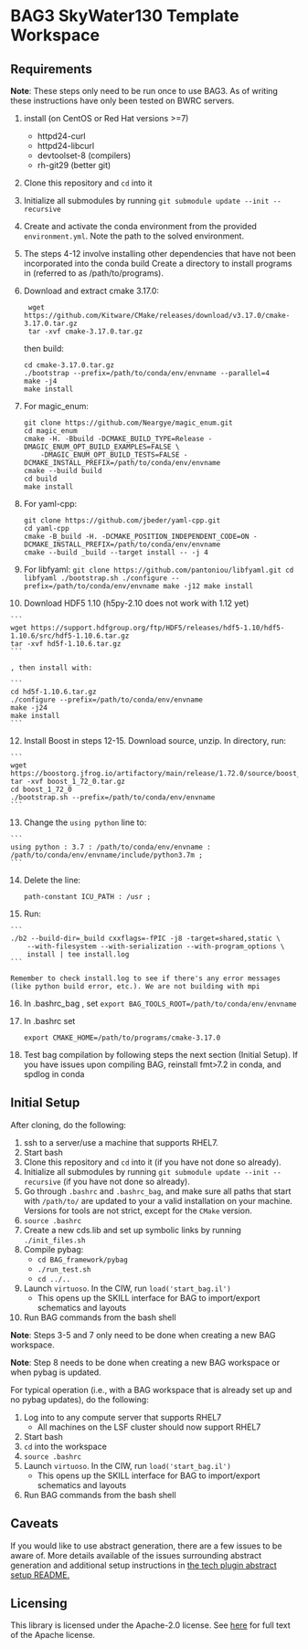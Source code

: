 # BAG3 SkyWater130 Template Workspace 

## Requirements 
**Note**: These steps only need to be run once to use BAG3. As of writing these instructions have only been tested on BWRC servers.

1. install (on CentOS or Red Hat versions >=7) 
	* httpd24-curl
    * httpd24-libcurl
    * devtoolset-8 (compilers)
    * rh-git29 (better git)
    
3. Clone this repository and `cd` into it

4. Initialize all submodules by running `git submodule update --init --recursive`

5. Create and activate the conda environment from the provided `environment.yml`. Note the path to the solved environment.

6. The steps 4-12 involve installing other dependencies that have not been incorporated into the conda build
   Create a directory to install programs in (referred to as /path/to/programs).
   
7. Download and extract cmake 3.17.0:

	```
	 wget https://github.com/Kitware/CMake/releases/download/v3.17.0/cmake-3.17.0.tar.gz
	 tar -xvf cmake-3.17.0.tar.gz
	```
	 
	then build:

    ```
	cd cmake-3.17.0.tar.gz
    ./bootstrap --prefix=/path/to/conda/env/envname --parallel=4
    make -j4
    make install
    ```

8.  For magic\_enum:
    ```
    git clone https://github.com/Neargye/magic_enum.git
    cd magic_enum
    cmake -H. -Bbuild -DCMAKE_BUILD_TYPE=Release -DMAGIC_ENUM_OPT_BUILD_EXAMPLES=FALSE \
        -DMAGIC_ENUM_OPT_BUILD_TESTS=FALSE -DCMAKE_INSTALL_PREFIX=/path/to/conda/env/envname
    cmake --build build
    cd build
    make install
    ```

9.  For yaml-cpp:
    ```
    git clone https://github.com/jbeder/yaml-cpp.git
    cd yaml-cpp
    cmake -B_build -H. -DCMAKE_POSITION_INDEPENDENT_CODE=ON -DCMAKE_INSTALL_PREFIX=/path/to/conda/env/envname
    cmake --build _build --target install -- -j 4
    ```

10.  For libfyaml:
    ```
    git clone https://github.com/pantoniou/libfyaml.git
    cd libfyaml
    ./bootstrap.sh
    ./configure --prefix=/path/to/conda/env/envname
    make -j12
    make install
    ```

11.  Download HDF5 1.10 (h5py-2.10 does not work with 1.12 yet)

    ```
	wget https://support.hdfgroup.org/ftp/HDF5/releases/hdf5-1.10/hdf5-1.10.6/src/hdf5-1.10.6.tar.gz
	tar -xvf hd5f-1.10.6.tar.gz
	```
	
	, then install with:
	
	```
	cd hd5f-1.10.6.tar.gz
    ./configure --prefix=/path/to/conda/env/envname
    make -j24
    make install
    ```


12.  Install Boost in steps 12-15. Download source, unzip.  In directory, run:

    ```
	wget https://boostorg.jfrog.io/artifactory/main/release/1.72.0/source/boost_1_72_0.tar.gz
	tar -xvf boost_1_72_0.tar.gz
	cd boost_1_72_0
    ./bootstrap.sh --prefix=/path/to/conda/env/envname
    ```

13.  Change the `using python` line to:

    ```
    using python : 3.7 : /path/to/conda/env/envname : /path/to/conda/env/envname/include/python3.7m ;
    ```
	
14. Delete the line:
	```
	path-constant ICU_PATH : /usr ;
	```

15.  Run:

    ```
    ./b2 --build-dir=_build cxxflags=-fPIC -j8 -target=shared,static \
        --with-filesystem --with-serialization --with-program_options \
        install | tee install.log
    ```

    Remember to check install.log to see if there's any error messages (like python build error, etc.). We are not building with mpi
	
	
16.  In .bashrc_bag , set
	```
	export BAG_TOOLS_ROOT=/path/to/conda/env/envname
	```
	
17. In .bashrc set
	```
	export CMAKE_HOME=/path/to/programs/cmake-3.17.0 
	```

18. Test bag compilation by following steps the next section (Initial Setup). If you have issues upon compiling BAG, reinstall fmt>7.2 in conda, and spdlog in conda

## Initial Setup 

After cloning, do the following:

1. ssh to a server/use a machine that supports RHEL7.
2. Start bash
3. Clone this repository and `cd` into it (if you have not done so already).
4. Initialize all submodules by running `git submodule update --init --recursive` (if you have not done so already).
5. Go through `.bashrc` and `.bashrc_bag`, and make sure all paths that start with `/path/to/` are updated to your a valid installation on your machine. Versions for tools are not strict, except for the `CMake` version. 
6. `source .bashrc`
7. Create a new cds.lib and set up symbolic links by running `./init_files.sh`
8. Compile pybag:
    - `cd BAG_framework/pybag`
    - `./run_test.sh`
    - `cd ../..`
9. Launch `virtuoso`. In the CIW, run `load('start_bag.il')`
    - This opens up the SKILL interface for BAG to import/export schematics and layouts
10. Run BAG commands from the bash shell

**Note**: Steps 3-5 and 7 only need to be done when creating a new BAG workspace.

**Note**: Step 8 needs to be done when creating a new BAG workspace or when pybag is updated.

For typical operation (i.e., with a BAG workspace that is already set up and no pybag updates), do the following:

1. Log into to any compute server that supports RHEL7
    - All machines on the LSF cluster should now support RHEL7
2. Start bash
3. `cd` into the workspace
4. `source .bashrc`
5. Launch `virtuoso`. In the CIW, run `load('start_bag.il')`
    - This opens up the SKILL interface for BAG to import/export schematics and layouts
6. Run BAG commands from the bash shell
## Caveats 

If you would like to use abstract generation, there are a few issues to be aware of. More details available of the issues surrounding abstract generation and additional setup instructions in [the tech plugin abstract setup README.](skywater130/abstract_setup/README.md)

## Licensing

This library is licensed under the Apache-2.0 license.  See [here](LICENSE) for full text of the
Apache license.
